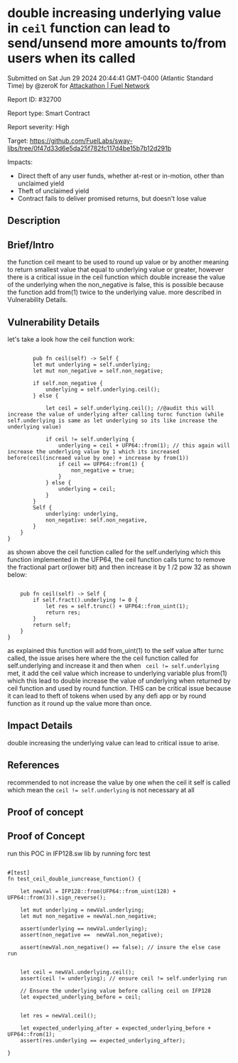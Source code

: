 
# double increasing underlying value in `ceil` function can lead to send/unsend more amounts to/from users when its called

Submitted on Sat Jun 29 2024 20:44:41 GMT-0400 (Atlantic Standard Time) by @zeroK for [Attackathon | Fuel Network](https://immunefi.com/bounty/fuel-network-attackathon/)

Report ID: #32700

Report type: Smart Contract

Report severity: High

Target: https://github.com/FuelLabs/sway-libs/tree/0f47d33d6e5da25f782fc117d4be15b7b12d291b

Impacts:
- Direct theft of any user funds, whether at-rest or in-motion, other than unclaimed yield
- Theft of unclaimed yield
- Contract fails to deliver promised returns, but doesn't lose value

## Description
## Brief/Intro
the function ceil meant to be used to round up value or by another meaning to return smallest value that equal to underlying value or greater, however there is a critical issue in the ceil function which double increase the value of the underlying when the non_negative is false, this is possible because the function add from(1) twice to the underlying value. more described in  Vulnerability Details.

## Vulnerability Details
let's take a look how the ceil function work:

```sway 

        pub fn ceil(self) -> Self {
        let mut underlying = self.underlying;
        let mut non_negative = self.non_negative;

        if self.non_negative {
            underlying = self.underlying.ceil();
        } else {

            let ceil = self.underlying.ceil(); //@audit this will increase the value of underlying after calling turnc function (while self.underlying is same as let underlying so its like increase the underlying value)

            if ceil != self.underlying {
                underlying = ceil + UFP64::from(1); // this again will increase the underlying value by 1 which its increased before(ceil(increaed value by one) + increase by from(1))
                if ceil == UFP64::from(1) {
                    non_negative = true;
                }
            } else {
                underlying = ceil;
            }
        }
        Self {
            underlying: underlying,
            non_negative: self.non_negative,
        }
    }
}

```
as shown above the ceil function called for the self.underlying which this function implemented in the UFP64, the ceil function calls turnc to remove the fractional part or(lower bit) and then increase it by 1 /2 pow 32 as shown below:

```sway 

    pub fn ceil(self) -> Self {
        if self.fract().underlying != 0 {
            let res = self.trunc() + UFP64::from_uint(1);
            return res;
        }
        return self;
    }
}

```
as explained this function will add from_uint(1) to the self value after turnc called, the issue arises here where the the ceil function called for self.underlying and increase it and then when ` ceil != self.underlying` met, it add the ceil value which increase to underlying variable plus from(1) which this lead to double increase the value of underlying when returned by ceil function and used by round function. THIS can be critical issue because it can lead to theft of tokens when used by any defi app or by round function as it round up the value more than once.


## Impact Details
double increasing the underlying value can lead to critical issue to arise.

## References
recommended to not increase the value by one when the ceil it self is called which mean the `ceil != self.underlying` is not necessary at all


        
## Proof of concept
## Proof of Concept

run this POC in IFP128.sw lib by running forc test

```sway

#[test]
fn test_ceil_double_iuncrease_function() {

    let newVal = IFP128::from(UFP64::from_uint(128) + UFP64::from(3)).sign_reverse();

    let mut underlying = newVal.underlying;
    let mut non_negative = newVal.non_negative;

    assert(underlying == newVal.underlying);
    assert(non_negative ==  newVal.non_negative);

    assert(newVal.non_negative() == false); // insure the else case run 


    let ceil = newVal.underlying.ceil();
    assert(ceil != underlying); // ensure ceil != self.underlying run 

    // Ensure the underlying value before calling ceil on IFP128
    let expected_underlying_before = ceil;


    let res = newVal.ceil();

    let expected_underlying_after = expected_underlying_before + UFP64::from(1);
    assert(res.underlying == expected_underlying_after);

} 
```